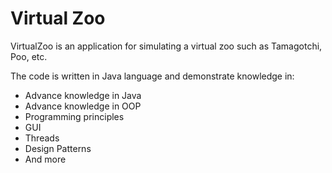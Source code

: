 # Virtual Zoo

VirtualZoo is an application for simulating a virtual zoo such as Tamagotchi, Poo, etc.

The code is written in Java language and demonstrate knowledge in:
* Advance knowledge in Java
* Advance knowledge in OOP
* Programming principles
* GUI
* Threads
* Design Patterns
* And more
